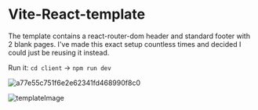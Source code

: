 # Vite-React-template
The template contains a react-router-dom header and standard footer with 2 blank pages. I've made this exact setup countless times and decided I could just be reusing it instead.

Run it: ```cd client``` -> ```npm run dev```


![a77e55c751f6e2e62341fd468990f8c0](https://github.com/user-attachments/assets/6da8b06c-4a18-442b-99a8-fce506e08ffb)

![templateImage](https://github.com/user-attachments/assets/739f46db-aac0-4fbb-b7f0-411bb2cb5d09)
